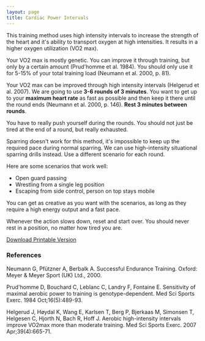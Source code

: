 ```yaml
---
layout: page
title: Cardiac Power Intervals
---
```


This training method uses high intensity intervals to increase the strength of the heart and it's ability to transport oxygen at high intensities. It results in a higher oxygen utilization (VO2 max).

Your VO2 max is mostly genetic. You can improve it through training, but only by a certain amount (Prud'homme et al. 1984). You should only use it for 5-15% of your total training load (Neumann et al. 2000, p. 81).

Your VO2 max can be improved through high intensity intervals (Helgerud et al. 2007). We are going to use <b>3-6 rounds of 3 minutes</b>. You want to get up to your <b>maximum heart rate</b> as fast as possible and then keep it there until the round ends (Neumann et al. 2000, p. 146). <b>Rest 3 minutes between rounds</b>.

You have to really push yourself during the rounds. You should not just be tired at the end of a round, but really exhausted.

Sparring doesn't work for this method, it's impossible to keep up the required pace during normal sparring. We can use high-intensity situational sparring drills instead. Use a different scenario for each round.

Here are some scenarios that work well:

- Open guard passing
- Wrestling from a single leg position
- Escaping from side control, person on top stays mobile

You can get as creative as you want with the scenarios, as long as they require a high energy output and a fast pace. 

Whenever the action slows down, reset and start over. You should never rest in a position, no matter how tired you are.

<a href="/files/cardiac-power-intervals.pdf" class="btn btn-primary btn-lg" download>Download Printable Version</a>

### References 

Neumann G, Pfützner A, Berbalk A. Successful Endurance Training. Oxford: Meyer & Meyer Sport (UK) Ltd., 2000.

Prud'homme D, Bouchard C, Leblanc C, Landry F, Fontaine E. Sensitivity of maximal aerobic power to training is genotype-dependent. Med Sci Sports Exerc. 1984 Oct;16(5):489-93.

Helgerud J, Høydal K, Wang E, Karlsen T, Berg P, Bjerkaas M, Simonsen T, Helgesen C, Hjorth N, Bach R, Hoff J. Aerobic high-intensity intervals improve VO2max more than moderate training. Med Sci Sports Exerc. 2007 Apr;39(4):665-71.

